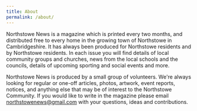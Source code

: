 ```yaml
---
title: About
permalink: /about/
---
```


Northstowe News is a magazine which is printed every two months, and distributed free to every home in the growing town of Northstowe in Cambridgeshire. It has always been produced for Northstowe residents and by Northstowe residents. In each issue you will find details of local community groups and churches, news from the local schools and the councils, details of upcoming sporting and social events and more.

Northstowe News is produced by a small group of volunteers. We're always looking for regular or one-off articles, photos, artwork, event reports, notices, and anything else that may be of interest to the Northstowe Community. If you would like to write in the magazine please email northstowenews@gmail.com with your questions, ideas and contributions.